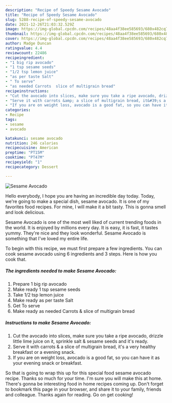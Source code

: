 ```yaml
---
description: "Recipe of Speedy Sesame Avocado"
title: "Recipe of Speedy Sesame Avocado"
slug: 5288-recipe-of-speedy-sesame-avocado
date: 2021-12-26T21:03:32.529Z
image: https://img-global.cpcdn.com/recipes/48aa4f38ee585693/680x482cq70/sesame-avocado-recipe-main-photo.jpg
thumbnail: https://img-global.cpcdn.com/recipes/48aa4f38ee585693/680x482cq70/sesame-avocado-recipe-main-photo.jpg
cover: https://img-global.cpcdn.com/recipes/48aa4f38ee585693/680x482cq70/sesame-avocado-recipe-main-photo.jpg
author: Madge Duncan
ratingvalue: 4.4
reviewcount: 22486
recipeingredient:
- "1 big rip avocado"
- "1 tsp sesame seeds"
- "1/2 tsp lemon juice"
- "as per taste Salt"
- " To serve"
- "as needed Carrots  slice of multigrain bread"
recipeinstructions:
- "Cut the avocado into slices, make sure you take a ripe avocado, drizzle little lime juice on it, sprinkle salt &amp; sesame seeds and it&#39;s ready."
- "Serve it with carrots &amp; a slice of multigrain bread, it&#39;s a very healthy breakfast or a evening snack."
- "If you are on weight loss, avocado is a good fat, so you can have it as your evening snack or breakfast."
categories:
- Recipe
tags:
- sesame
- avocado

katakunci: sesame avocado 
nutrition: 246 calories
recipecuisine: American
preptime: "PT15M"
cooktime: "PT47M"
recipeyield: "1"
recipecategory: Dessert

---
```



![Sesame Avocado](https://img-global.cpcdn.com/recipes/48aa4f38ee585693/680x482cq70/sesame-avocado-recipe-main-photo.jpg)

Hello everybody, I hope you are having an incredible day today. Today, we're going to make a special dish, sesame avocado. It is one of my favorites food recipes. For mine, I will make it a bit tasty. This is gonna smell and look delicious.



Sesame Avocado is one of the most well liked of current trending foods in the world. It is enjoyed by millions every day. It is easy, it is fast, it tastes yummy. They're nice and they look wonderful. Sesame Avocado is something that I've loved my entire life.


To begin with this recipe, we must first prepare a few ingredients. You can cook sesame avocado using 6 ingredients and 3 steps. Here is how you cook that.

<!--inarticleads1-->

##### The ingredients needed to make Sesame Avocado:

1. Prepare 1 big rip avocado
1. Make ready 1 tsp sesame seeds
1. Take 1/2 tsp lemon juice
1. Make ready as per taste Salt
1. Get  To serve
1. Make ready as needed Carrots &amp; slice of multigrain bread




<!--inarticleads2-->

##### Instructions to make Sesame Avocado:

1. Cut the avocado into slices, make sure you take a ripe avocado, drizzle little lime juice on it, sprinkle salt &amp; sesame seeds and it&#39;s ready.
1. Serve it with carrots &amp; a slice of multigrain bread, it&#39;s a very healthy breakfast or a evening snack.
1. If you are on weight loss, avocado is a good fat, so you can have it as your evening snack or breakfast.




So that is going to wrap this up for this special food sesame avocado recipe. Thanks so much for your time. I'm sure you will make this at home. There's gonna be interesting food in home recipes coming up. Don't forget to bookmark this page in your browser, and share it to your family, friends and colleague. Thanks again for reading. Go on get cooking!
